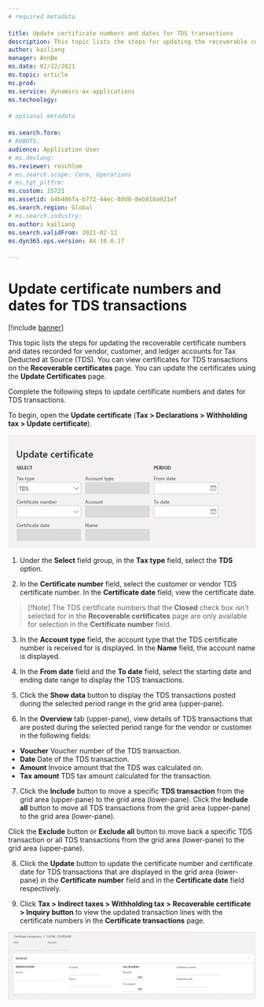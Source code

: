 ```yaml
---
# required metadata

title: Update certificate numbers and dates for TDS transactions
description: This topic lists the steps for updating the recoverable certificate numbers and dates recorded for vendor, customer, and ledger accounts for Tax Deducted at Source (TDS). 
author: kailiang
manager: AnnBe
ms.date: 02/12/2021
ms.topic: article
ms.prod: 
ms.service: dynamics-ax-applications
ms.technology: 

# optional metadata

ms.search.form: 
# ROBOTS: 
audience: Application User
# ms.devlang: 
ms.reviewer: roschlom
# ms.search.scope: Core, Operations
# ms.tgt_pltfrm: 
ms.custom: 15721
ms.assetid: b4b406fa-b772-44ec-8dd8-8eb818a921ef
ms.search.region: Global
# ms.search.industry: 
ms.author: kailiang
ms.search.validFrom: 2021-02-12
ms.dyn365.ops.version: AX 10.0.17

---
```


# Update certificate numbers and dates for TDS transactions

[!include [banner](../includes/banner.md)]

This topic lists the steps for updating the recoverable certificate numbers and dates recorded for vendor, customer, and ledger accounts for Tax Deducted at Source (TDS). You can view certificates for TDS transactions on the **Recoverable certificates** page. You can update the certificates using the **Update Certificates** page.

Complete the following steps to update certificate numbers and dates for TDS transactions.

To begin, open the **Update certificate** (**Tax > Declarations > Withholding tax > Update certificate**). 

 [![Update certificate](./media/apac-ind-TDS-45.png)](./media/apac-ind-TDS-45.png)

1. Under the **Select** field group, in the **Tax type** field, select the **TDS** option.

2. In the **Certificate number** field, select the customer or vendor TDS certificate number. In the **Certificate date** field, view the certificate date.

>   [!Note]
>   The TDS certificate numbers that the **Closed**  check box isn't selected for in the **Recoverable certificates** page are only available for selection in the **Certificate number**  field.   

3. In the **Account type** field, the account type that the TDS certificate number is received for is displayed. In the **Name** field, the account name is displayed.

4. In the **From date** field and the **To date** field, select the starting date and ending date range to display the TDS transactions.

5. Click the **Show data** button to display the TDS transactions posted during the selected period range in the grid area (upper-pane).

6. In the **Overview** tab (upper-pane), view details of TDS transactions that are posted during the selected period range for the vendor or customer in the following fields:

- **Voucher** Voucher number of the TDS transaction.
- **Date** Date of the TDS transaction.
- **Amount** Invoice amount that the TDS was calculated on.
- **Tax amount** TDS tax amount calculated for the transaction.

7.  Click the **Include** button to move a specific **TDS transaction** from the grid area (upper-pane) to the grid area (lower-pane). Click the **Include all** button to move all TDS transactions from the grid area (upper-pane) to the grid area (lower-pane).

   Click the **Exclude** button or **Exclude all** button to move back a specific TDS transaction or all TDS transactions from the grid area (lower-pane) to the grid area (upper-pane).

8. Click the **Update** button to update the certificate number and certificate date for TDS transactions that are displayed in the grid area (lower-pane) in the **Certificate number** field and in the **Certificate date** field respectively.

9. Click **Tax > Indirect taxes > Withholding tax > Recoverable certificate > Inquiry button** to view the updated transaction lines with the certificate numbers in the **Certificate transactions** page.

 [![Certificate transactions](./media/apac-ind-TDS-46.png)](./media/apac-ind-TDS-46.png)
